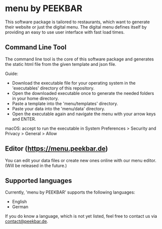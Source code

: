 # menu by PEEKBAR

This software package is tailored to restaurants, which want to generate their website or just the digital menu. The digital menu defines itself by providing an easy to use user interface with fast load times.

## Command Line Tool

The command line tool is the core of this software package and generates the static html file from the given template and json file.

Guide:
- Download the executable file for your operating system in the 'executables' directory of this repository.
- Open the downloaded executable once to generate the needed folders in your home directory.
- Paste a template into the 'menu/templates' directory.
- Paste your data into the 'menu/data' directory.
- Open the executable again and navigate the menu with your arrow keys and ENTER.

macOS: accept to run the executable in System Preferences > Security and Privacy > General > Allow

## Editor (https://menu.peekbar.de)

You can edit your data files or create new ones online with our menu editor. (Will be released in the future.)

## Supported languages

Currently, 'menu by PEEKBAR' supports the following languages:
- English
- German

If you do know a language, which is not yet listed, feel free to contact us via contact@peekbar.de.
